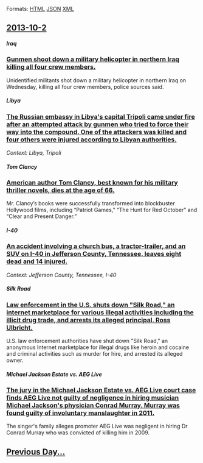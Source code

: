 
Formats: [HTML](2013/10/2/index.html)  [JSON](2013/10/2/index.json)  [XML](2013/10/2/index.xml)  

## [2013-10-2](/news/2013/10/2/index.md)

##### Iraq
### [Gunmen shoot down a military helicopter in northern Iraq killing all four crew members. ](/news/2013/10/2/gunmen-shoot-down-a-military-helicopter-in-northern-iraq-killing-all-four-crew-members.md)
Unidentified militants shot down a military helicopter in northern Iraq on Wednesday, killing all four crew members, police sources said.

##### Libya
### [The Russian embassy in Libya's capital Tripoli came under fire after an attempted attack by gunmen who tried to force their way into the compound. One of the attackers was killed and four others were injured according to Libyan authorities. ](/news/2013/10/2/the-russian-embassy-in-libya-s-capital-tripoli-came-under-fire-after-an-attempted-attack-by-gunmen-who-tried-to-force-their-way-into-the-com.md)
_Context: Libya, Tripoli_

##### Tom Clancy
### [American author Tom Clancy, best known for his military thriller novels, dies at the age of 66. ](/news/2013/10/2/american-author-tom-clancy-best-known-for-his-military-thriller-novels-dies-at-the-age-of-66.md)
Mr. Clancy’s books were successfully transformed into blockbuster Hollywood films, including “Patriot Games,” “The Hunt for Red October” and “Clear and Present Danger.”

##### I-40
### [An accident involving a church bus, a tractor-trailer, and an SUV on I-40 in Jefferson County, Tennessee, leaves eight dead and 14 injured. ](/news/2013/10/2/an-accident-involving-a-church-bus-a-tractor-trailer-and-an-suv-on-i-40-in-jefferson-county-tennessee-leaves-eight-dead-and-14-injured.md)
_Context: Jefferson County, Tennessee, I-40_

##### Silk Road
### [Law enforcement in the U.S. shuts down "Silk Road," an internet marketplace for various illegal activities including the illicit drug trade, and arrests its alleged principal, Ross Ulbricht. ](/news/2013/10/2/law-enforcement-in-the-u-s-shuts-down-silk-road-an-internet-marketplace-for-various-illegal-activities-including-the-illicit-drug-trade.md)
U.S. law enforcement authorities have shut down &quot;Silk Road,&quot; an anonymous Internet marketplace for illegal drugs like heroin and cocaine and criminal activities such as murder for hire, and arrested its alleged owner.

##### Michael Jackson Estate vs. AEG Live
### [The jury in the Michael Jackson Estate vs. AEG Live court case finds AEG Live not guilty of negligence in hiring musician Michael Jackson's physician Conrad Murray. Murray was found guilty of involuntary manslaughter in 2011. ](/news/2013/10/2/the-jury-in-the-michael-jackson-estate-vs-aeg-live-court-case-finds-aeg-live-not-guilty-of-negligence-in-hiring-musician-michael-jackson-s.md)
The singer&#039;s family alleges promoter AEG Live was negligent in hiring Dr Conrad Murray who was convicted of killing him in 2009.

## [Previous Day...](/news/2013/10/1/index.md)


